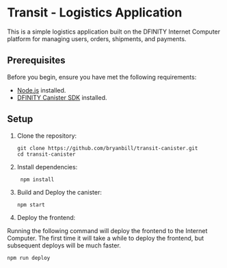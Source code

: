 # Transit - Logistics Application

This is a simple logistics application built on the DFINITY Internet Computer platform for managing users, orders, shipments, and payments.

## Prerequisites

Before you begin, ensure you have met the following requirements:

- [Node.js](https://nodejs.org/) installed.
- [DFINITY Canister SDK](https://sdk.dfinity.org/docs) installed.

## Setup

1. Clone the repository:

   ```shell
   git clone https://github.com/bryanbill/transit-canister.git
   cd transit-canister
   ```

2. Install dependencies:

   ```shell
    npm install
    ```

3. Build and Deploy the canister:

   ```shell
   npm start
   ```

4. Deploy the frontend:

Running the following command will deploy the frontend to the Internet Computer. The first
time it will take a while to deploy the frontend, but subsequent deploys will be much faster.

   ```shell
   npm run deploy
   ```

